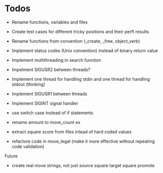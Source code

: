 # Todos
* Rename functions, variables and files
* Create test cases for different tricky positions and their perft results

* Rename functions from convention (_create, _free, object_verb)
* Implement status codes (Unix convention) instead of binary return value
* Implement multithreading in search function
* Impelment SIGUSR2 between threads?
* Implement one thread for handling stdin and one thread for handling stdout (thinking)
* Implement SIGUSR1 between threads
* Implement SIGINT signal handler
* use switch case instead of if statements
* rename amount to move_count ex
* extract square score from files intead of hard coded values

* refactore code in move_legal (make it more effective without repeating code validation)

Future
- create real move strings, not just source square target square promote
